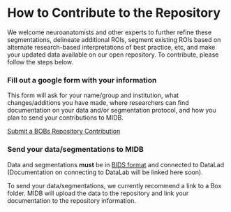 # How to Contribute to the Repository

We welcome neuroanatomists and other experts to further refine these segmentations, delineate additional ROIs, segment existing ROIs based on alternate research-based interpretations of best practice, etc, and make your updated data available on our open repository. To contribute, please follow the steps below.

### Fill out a google form with your information

This form will ask for your name/group and institution, what changes/additions you have made, where researchers can find documentation on your data and/or segmentation protocol, and how you plan to send your contributions to MIDB.

[Submit a BOBs Repository Contribution](https://docs.google.com/forms/d/e/1FAIpQLSdppXSfL7RZ2jxo5t8ufh2jZ5tgNLaAKb5pzfOJ8md9F22PsQ/viewform?usp=sf_link)

### Send your data/segmentations to MIDB

Data and segmentations **must** be in [BIDS format](https://bids.neuroimaging.io/) and connected to DataLad (Documentation on connecting to DataLab will be linked here soon). 

To send your data/segmentations, we currently recommend a link to a Box folder. MIDB will upload the data to the repository and link your documentation to the repository information.
